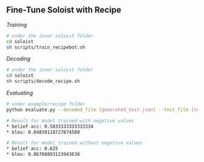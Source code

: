 ## Fine-Tune Soloist with Recipe

*Training*
```bash
# under the inner soloist folder
cd soloist
sh scripts/train_recipebot.sh
```
*Decoding*
```bash
# under the inner soloist folder
cd soloist
sh scripts/decode_recipe.sh
```
*Evaluating*
```bash
# under example/recipe folder
python evaluate.py --decoded_file [generated_test.json] --test_file [test_dialogues.json]

# Result for model trained with negative values 
* belief acc: 0.5833333333333334
* bleu: 0.04839118727874588

# Result for model trained without negative values
* belief acc: 0.625
* bleu: 0.06708893123943638


